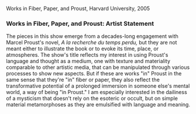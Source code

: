 Works in Fiber, Paper, and Proust, Harvard University, 2005

### Works in Fiber, Paper, and Proust: Artist Statement

The pieces in this show emerge from a decades-long engagement with Marcel Proust's novel, <i>A la recherche du temps perdu,</i> but they are not meant either to illustrate the book or to evoke its time, place, or atmospheres. The show's title reflects my interest in using Proust's language and thought as a medium, one with texture and materiality comparable to other artistic media, that can be manipulated through various processes to show new aspects. But if these are works "in" Proust in the same sense that they're "in" fiber or paper, they also reflect the transformative potential of a prolonged immersion in someone else's mental world, a way of being "in Proust." I am especially interested in the dailiness of a mysticism that doesn't rely on the esoteric or occult, but on simple material metamorphoses as they are emulsified with language and meaning.